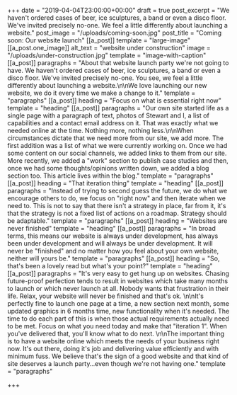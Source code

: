+++
date = "2019-04-04T23:00:00+00:00"
draft = true
post_excerpt = "We haven't ordered cases of beer, ice sculptures, a band or even a disco floor. We've invited precisely no-one. We feel a little differently about launching a website."
post_image = "/uploads/coming-soon.jpg"
post_title = "Coming soon: Our website launch"
[[a_post]]
template = "large-image"
[[a_post.one_image]]
alt_text = "website under construction"
image = "/uploads/under-construction.jpg"
template = "image-with-caption"
[[a_post]]
paragraphs = "About that website launch party we're not going to have. We haven't ordered cases of beer, ice sculptures, a band or even a disco floor. We've invited precisely no-one. You see, we feel a little differently about launching a website.\n\nWe love launching our new website, we do it every time we make a change to it."
template = "paragraphs"
[[a_post]]
heading = "Focus on what is essential right now"
template = "heading"
[[a_post]]
paragraphs = "Our own site started life as a single page with a paragraph of text, photos of Stewart and I, a list of capabilities and a contact email address on it. That was exactly what we needed online at the time. Nothing more, nothing less.\n\nWhen circumstances dictate that we need more from our site, we add more. The first addition was a list of what we were currently working on. Once we had some content on our social channels, we added links to them from our site. More recently, we added a \"work\" section to publish case studies and then, once we had some thoughts/opinions written down, we added a blog section too. This article lives within the blog."
template = "paragraphs"
[[a_post]]
heading = "That iteration thing"
template = "heading"
[[a_post]]
paragraphs = "Instead of trying to second guess the future, we do what we encourage others to do, we focus on \"right now\" and then iterate when we need to. This is not to say that there isn't a strategy in place, far from it, it's that the strategy is not a fixed list of actions on a roadmap. Strategy should be adaptable."
template = "paragraphs"
[[a_post]]
heading = "Websites are never finished"
template = "heading"
[[a_post]]
paragraphs = "In broad terms, this means our website is always under development, has always been under development and will always be under development. It will never be \"finished\" and no matter how you feel about your own website, neither will yours be."
template = "paragraphs"
[[a_post]]
heading = "So, that's been a lovely read but what's your point?"
template = "heading"
[[a_post]]
paragraphs = "It's very easy to get hung up on websites. Chasing future-proof perfection tends to result in websites which take many months to launch or which never launch at all. Nobody wants that frustration in their life. Relax, your website will never be finished and that's ok. \n\nIt's perfectly fine to launch one page at a time, a new section next month, some updated graphics in 6 months time, new functionality when it's needed. The time to do each part of this is when those actual requirements actually need to be met. Focus on what you need today and make that \"iteration 1\". When you've delivered that, you'll know what to do next. \n\nThe important thing is to have a website online which meets the needs of your business right now. It's out there, doing it's job and delivering value efficiently and with minimum fuss. We believe that's the sign of a good website and that kind of site deserves a launch party…even though we're not having one."
template = "paragraphs"

+++
